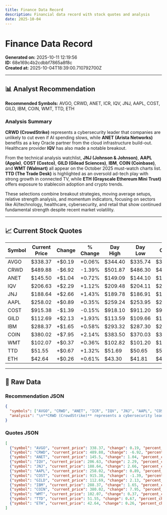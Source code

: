 ```yaml
---
title: Finance Data Record
description: Financial data record with stock quotes and analysis
date: 2025-10-04
---
```


# Finance Data Record

**Generated on:** 2025-10-11 12:19:56  
**ID:** 68e169c4b2cdbbf7865a8f8c  
**Created at:** 2025-10-04T18:39:00.710792700Z

---

## 📊 Analyst Recommendation

**Recommended Symbols:** AVGO, CRWD, ANET, ICR, IQV, JNJ, AAPL, COST, GILD, IBM, COIN, WMT, TTD, ETH

### Analysis Summary
**CRWD (CrowdStrike)** represents a cybersecurity leader that companies are unlikely to cut even if AI spending slows, while **ANET (Arista Networks)** benefits as a key Oracle partner from the cloud infrastructure build-out. Healthcare provider **IQV** has also made a notable breakout.

From the technical analysis watchlist, **JNJ (Johnson & Johnson)**, **AAPL (Apple)**, **COST (Costco)**, **GILD (Gilead Sciences)**, **IBM**, **COIN (Coinbase)**, and **WMT (Walmart)** all appear on the October 2025 must-watch charts list. **TTD (The Trade Desk)** is highlighted as an oversold ad-tech play with strong growth in connected TV, while **ETH (Grayscale Ethereum Mini Trust)** offers exposure to stablecoin adoption and crypto trends.

These selections combine breakout strategies, moving average setups, relative strength analysis, and momentum indicators, focusing on sectors like AI/technology, healthcare, cybersecurity, and retail that show continued fundamental strength despite recent market volatility.

---

## 📈 Current Stock Quotes

| Symbol | Current Price | Change | % Change | Day High | Day Low | Open | Previous Close |
|--------|---------------|--------|----------|----------|---------|------|----------------|
| AVGO   | $338.37      | +$0.19 | +0.06%  | $344.40 | $335.74 | $341.50 | $338.18 |
| CRWD   | $489.88      | -$6.92 | -1.39%  | $501.87 | $486.30 | $499.84 | $496.80 |
| ANET   | $145.50      | +$1.04 | +0.72%  | $149.09 | $144.10 | $146.01 | $144.46 |
| IQV    | $206.63      | +$2.29 | +1.12%  | $209.48 | $204.11 | $204.95 | $204.34 |
| JNJ    | $188.64      | +$2.66 | +1.43%  | $189.78 | $186.91 | $187.06 | $185.98 |
| AAPL   | $258.02      | +$0.89 | +0.35%  | $259.24 | $253.95 | $254.67 | $257.13 |
| COST   | $915.38      | -$1.39 | -0.15%  | $918.10 | $911.20 | $915.59 | $916.77 |
| GILD   | $112.69      | +$2.13 | +1.93%  | $113.59 | $109.66 | $110.74 | $110.56 |
| IBM    | $288.37      | +$1.65 | +0.58%  | $293.32 | $287.30 | $287.50 | $286.72 |
| COIN   | $380.02      | +$7.95 | +2.14%  | $383.50 | $370.03 | $373.35 | $372.07 |
| WMT    | $102.07      | +$0.37 | +0.36%  | $102.82 | $101.20 | $101.46 | $101.70 |
| TTD    | $51.55       | +$0.67 | +1.32%  | $51.69  | $50.65  | $51.05  | $50.88  |
| ETH    | $42.64       | +$0.26 | +0.61%  | $43.30  | $41.81  | $42.33  | $42.38  |

---

## 🔧 Raw Data

### Recommendation JSON
```json
{
  "symbols": ["AVGO", "CRWD", "ANET", "ICR", "IQV", "JNJ", "AAPL", "COST", "GILD", "IBM", "COIN", "WMT", "TTD", "ETH"],
  "analysis": "\n**CRWD (CrowdStrike)** represents a cybersecurity leader that companies are unlikely to cut even if AI spending slows, while **ANET (Arista Networks)** benefits as a key Oracle partner from the cloud infrastructure build-out[5]. Healthcare provider **IQV** has also made a notable breakout[3].\n\nFrom the technical analysis watchlist, **JNJ (Johnson & Johnson)**, **AAPL (Apple)**, **COST (Costco)**, **GILD (Gilead Sciences)**, **IBM**, **COIN (Coinbase)**, and **WMT (Walmart)** all appear on the October 2025 must-watch charts list[1]. **TTD (The Trade Desk)** is highlighted as an oversold ad-tech play with strong growth in connected TV, while **ETH (Grayscale Ethereum Mini Trust)** offers exposure to stablecoin adoption and crypto trends[5].\n\nThese selections combine breakout strategies, moving average setups, relative strength analysis, and momentum indicators, focusing on sectors like AI/technology, healthcare, cybersecurity, and retail that show continued fundamental strength despite recent market volatility."
}
```

### Quotes JSON
```json
[
  {"symbol": "AVGO", "current_price": 338.37, "change": 0.19, "percent_change": 0.0562, "high": 344.4, "low": 335.74, "open": 341.5, "previous_close": 338.18},
  {"symbol": "CRWD", "current_price": 489.88, "change": -6.92, "percent_change": -1.3929, "high": 501.8699, "low": 486.3, "open": 499.84, "previous_close": 496.8},
  {"symbol": "ANET", "current_price": 145.5, "change": 1.04, "percent_change": 0.7199, "high": 149.09, "low": 144.1, "open": 146.01, "previous_close": 144.46},
  {"symbol": "IQV", "current_price": 206.63, "change": 2.29, "percent_change": 1.1207, "high": 209.48, "low": 204.11, "open": 204.95, "previous_close": 204.34},
  {"symbol": "JNJ", "current_price": 188.64, "change": 2.66, "percent_change": 1.4303, "high": 189.7825, "low": 186.91, "open": 187.06, "previous_close": 185.98},
  {"symbol": "AAPL", "current_price": 258.02, "change": 0.89, "percent_change": 0.3461, "high": 259.24, "low": 253.95, "open": 254.665, "previous_close": 257.13},
  {"symbol": "COST", "current_price": 915.38, "change": -1.39, "percent_change": -0.1516, "high": 918.101, "low": 911.2, "open": 915.59, "previous_close": 916.77},
  {"symbol": "GILD", "current_price": 112.69, "change": 2.13, "percent_change": 1.9266, "high": 113.59, "low": 109.66, "open": 110.74, "previous_close": 110.56},
  {"symbol": "IBM", "current_price": 288.37, "change": 1.65, "percent_change": 0.5755, "high": 293.32, "low": 287.3, "open": 287.5, "previous_close": 286.72},
  {"symbol": "COIN", "current_price": 380.02, "change": 7.95, "percent_change": 2.1367, "high": 383.4999, "low": 370.03, "open": 373.35, "previous_close": 372.07},
  {"symbol": "WMT", "current_price": 102.07, "change": 0.37, "percent_change": 0.3638, "high": 102.815, "low": 101.2, "open": 101.46, "previous_close": 101.7},
  {"symbol": "TTD", "current_price": 51.55, "change": 0.67, "percent_change": 1.3168, "high": 51.69, "low": 50.65, "open": 51.045, "previous_close": 50.88},
  {"symbol": "ETH", "current_price": 42.64, "change": 0.26, "percent_change": 0.6135, "high": 43.295, "low": 41.81, "open": 42.33, "previous_close": 42.38}
]
```

